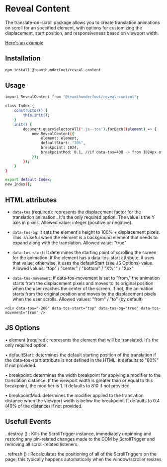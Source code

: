 # Reveal Content

The translate-on-scroll package allows you to create translation animations on scroll for an specified element, with options for customizing the displacement, start position, and responsiveness based on viewport width.

[Here's an example](https://team-thunderfoot.github.io/reveal-content/)

## Installation

```sh
npm install @teamthunderfoot/reveal-content
```

## Usage

```sh
import RevealContent from "@teamthunderfoot/reveal-content";

class Index {
    constructor() {
        this.init();
    }
    init() {
        document.querySelectorAll(".js--tos").forEach((element) => {
            new RevealContent({
                element: element,
                defaultStart: "70%",
                breakpoint: 1024,
                breakpointMod: 0.1, //if data-tos=400 -> from 1024px of window.width, the distance of displacement will be 40px (400 * 0.1)
            });
        });
    }
}

export default Index;
new Index();
```

## HTML attributes

-   `data-tos` (required): represents the displacement factor for the translation animation.. It's the only required option. The value is the Y axis in pixels. Allowed value: integer (positive or negative).

-   `data-tos-bg`: it sets the element's height to 100% + displacement pixels. This is useful when the element is a background element that needs to expand along with the translation. Allowed value: "true"

-   `data-tos-start`: It determines the starting point of scrolling the screen for the animation. If the element has a data-tos-start attribute, it uses that value; otherwise, it uses the defaultStart (see JS Options) value. Allowed values: "top" / "center" / "bottom" / "X%"" / "Xpx"

-   `data-tos-movement`: If data-tos-movement is set to "from," the animation starts from the displacement pixels and moves to its original position when the user reaches the center of the screen. If not, the animation starts from the original position and moves by the displacement pixels when the user scrolls. Allowed values: "from" / "to" (by default)

```
<div data-tos="-200" data-tos-start="top" data-tos-bg="true" data-tos-movement="from" />
```

## JS Options

• element (required): represents the element that will be translated. It's the only required option.

• defaultStart: determines the default starting position of the translation if the data-tos-start attribute is not defined in the HTML. It defaults to "80%" if not provided.

• breakpoint: determines the width breakpoint for applying a modifier to the translation distance. If the viewport width is greater than or equal to this breakpoint, the modifier is 1. It defaults to 810 if not provided.

• breakpointMod: determines the modifier applied to the translation distance when the viewport width is below the breakpoint. It defaults to 0.4 (40% of the distance) if not provided.

## Usefull Events

. destroy () : Kills the ScrollTrigger instance, immediately unpinning and restoring any pin-related changes made to the DOM by ScrollTrigger and removing all scroll-related listeners.

. refresh () : Recalculates the positioning of all of the ScrollTriggers on the page; this typically happens automatically when the window/scroller resizes
